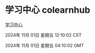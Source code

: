 # 学习中心 colearnhub
[学习中心](http://219.139.197.74:56308/colearnhub/)

2024年 11月 01日 星期五 12:10:02 CST

2024年 11月 01日 星期五 04:10:02 GMT
